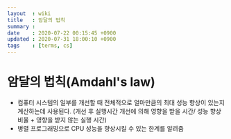 ```yaml
---
layout  : wiki
title   : 암달의 법칙
summary : 
date    : 2020-07-22 00:15:45 +0900
updated : 2020-07-31 18:00:10 +0900
tags    : [terms, cs]
---
```


# 암달의 법칙(Amdahl's law)

* 컴퓨터 시스템의 일부를 개선할 때 전체적으로 얼마만큼의 최대 성능 향상이 있는지 계산하는데 사용된다. 
(개선 후 실행시간  개선에 의해 영향을 받을 시간/ 성능 향상 비율 + 영향을 받지 않는 실행 시간)
* 병렬 프로그래밍으로 CPU 성능을 향상시킬 수 있는 한계를 알려줌
